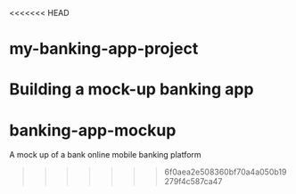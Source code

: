 <<<<<<< HEAD
# my-banking-app-project
Building a mock-up banking app
=======
# banking-app-mockup
A mock up of a bank online mobile banking platform
>>>>>>> 6f0aea2e508360bf70a4a050b19279f4c587ca47
